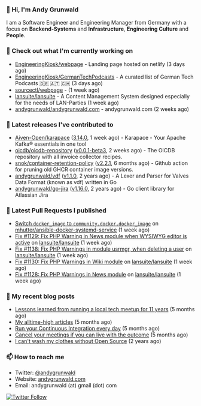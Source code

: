 ### 👋 Hi, I'm Andy Grunwald

I am a Software Engineer and Engineering Manager from Germany with a focus on **Backend-Systems** and **Infrastructure**, **Engineering Culture** and **People**.

### 👷 Check out what I'm currently working on


- [EngineeringKiosk/webpage](https://github.com/EngineeringKiosk/webpage) - Landing page hosted on netlify (3 days ago)
- [EngineeringKiosk/GermanTechPodcasts](https://github.com/EngineeringKiosk/GermanTechPodcasts) - A curated list of German Tech Podcasts 🇩🇪 🇦🇹 🇨🇭 (3 days ago)
- [sourcectl/webpage](https://github.com/sourcectl/webpage) -  (1 week ago)
- [lansuite/lansuite](https://github.com/lansuite/lansuite) - A Content Management System designed especially for the needs of LAN-Parties (1 week ago)
- [andygrunwald/andygrunwald.com](https://github.com/andygrunwald/andygrunwald.com) - andygrunwald.com (2 weeks ago)

### 🔭 Latest releases I've contributed to


- [Aiven-Open/karapace](https://github.com/Aiven-Open/karapace) ([3.14.0](https://github.com/Aiven-Open/karapace/releases/tag/3.14.0), 1 week ago) - Karapace - Your Apache Kafka® essentials in one tool
- [oicdb/oicdb-repository](https://github.com/oicdb/oicdb-repository) ([v0.0.1-beta3](https://github.com/oicdb/oicdb-repository/releases/tag/v0.0.1-beta3), 2 weeks ago) - The OICDB repository with all invoice collector recipes.
- [snok/container-retention-policy](https://github.com/snok/container-retention-policy) ([v2.2.1](https://github.com/snok/container-retention-policy/releases/tag/v2.2.1), 6 months ago) - Github action for pruning old GHCR container image versions.
- [andygrunwald/vdf](https://github.com/andygrunwald/vdf) ([v1.1.0](https://github.com/andygrunwald/vdf/releases/tag/v1.1.0), 2 years ago) - A Lexer and Parser for Valves Data Format (known as vdf) written in Go
- [andygrunwald/go-jira](https://github.com/andygrunwald/go-jira) ([v1.16.0](https://github.com/andygrunwald/go-jira/releases/tag/v1.16.0), 2 years ago) - Go client library for Atlassian Jira

### 🔨 Latest Pull Requests I published


- [Switch `docker_image` to `community.docker.docker_image`](https://github.com/mhutter/ansible-docker-systemd-service/pull/64) on [mhutter/ansible-docker-systemd-service](https://github.com/mhutter/ansible-docker-systemd-service) (1 week ago)
- [Fix #1129: Fix PHP Warning in News module when WYSIWYG editor is active](https://github.com/lansuite/lansuite/pull/1177) on [lansuite/lansuite](https://github.com/lansuite/lansuite) (1 week ago)
- [Fix #1138: Fix PHP Warnings in module usrmgr, when deleting a user](https://github.com/lansuite/lansuite/pull/1176) on [lansuite/lansuite](https://github.com/lansuite/lansuite) (1 week ago)
- [Fix #1130: Fix PHP Warnings in Wiki module](https://github.com/lansuite/lansuite/pull/1175) on [lansuite/lansuite](https://github.com/lansuite/lansuite) (1 week ago)
- [Fix #1128: Fix PHP Warnings in News module](https://github.com/lansuite/lansuite/pull/1174) on [lansuite/lansuite](https://github.com/lansuite/lansuite) (1 week ago)

### 📝 My recent blog posts


- [Lessons learned from running a local tech meetup for 11 years](https://andygrunwald.com/blog/lessons-learned-from-running-a-local-tech-meetup-for-11-years/) (5 months ago)
- [My alltime-high articles](https://andygrunwald.com/blog/my-all-time-high-articles/) (5 months ago)
- [Run your Continuous Integration every day](https://andygrunwald.com/blog/run-your-continuous-integration-every-day/) (5 months ago)
- [Cancel your meetings if you can live with the outcome](https://andygrunwald.com/blog/cancel-your-meetings-if-you-can-live-with-the-outcome/) (5 months ago)
- [I can&#39;t wash my clothes without Open Source](https://andygrunwald.com/blog/i-cant-wash-my-clothes-without-open-source/) (2 years ago)

### 📫 How to reach me

- Twitter: [@andygrunwald](https://twitter.com/andygrunwald)
- Website: [andygrunwald.com](https://andygrunwald.com)
- Email: andygrunwald (at) gmail (dot) com

[![Twitter Follow](https://img.shields.io/twitter/follow/andygrunwald?label=Follow&style=social)](https://twitter.com/andygrunwald)
